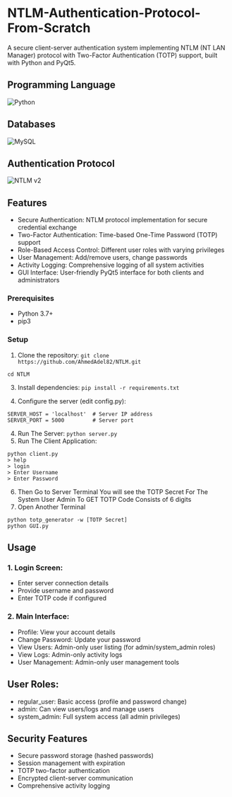 # NTLM-Authentication-Protocol-From-Scratch
A secure client-server authentication system implementing NTLM (NT LAN Manager) protocol with Two-Factor Authentication (TOTP) support, built with Python and PyQt5.

## Programming Language
![Python](https://img.shields.io/badge/python-3670A0?style=for-the-badge&logo=python&logoColor=ffdd54)

## Databases
![MySQL](https://img.shields.io/badge/mysql-4479A1.svg?style=for-the-badge&logo=mysql&logoColor=white)

## Authentication Protocol
![NTLM v2](https://img.shields.io/badge/NTLMv2-F57C00.svg?style=for-the-badge&logo=NTLM&logoColor=Black)


## Features
- Secure Authentication: NTLM protocol implementation for secure credential exchange
- Two-Factor Authentication: Time-based One-Time Password (TOTP) support
- Role-Based Access Control: Different user roles with varying privileges
- User Management: Add/remove users, change passwords
- Activity Logging: Comprehensive logging of all system activities
- GUI Interface: User-friendly PyQt5 interface for both clients and administrators

### Prerequisites
- Python 3.7+
- pip3

### Setup 
1. Clone the repository:
`git clone https://github.com/AhmedAdel82/NTLM.git`
```
cd NTLM
```

3. Install dependencies:
```pip install -r requirements.txt```

3. Configure the server (edit config.py):
```
SERVER_HOST = 'localhost'  # Server IP address
SERVER_PORT = 5000         # Server port
```

4. Run The Server:
```python server.py```
5. Run The Client Application:
```
python client.py
> help
> login
> Enter Username
> Enter Password
```
6. Then Go to Server Terminal You will see the TOTP Secret For The System User Admin
To GET TOTP Code Consists of 6 digits
7. Open Another Terminal
```
python totp_generator -w [TOTP Secret]
python GUI.py
```


## Usage
### 1. Login Screen:
- Enter server connection details
- Provide username and password
- Enter TOTP code if configured

### 2. Main Interface:
- Profile: View your account details
- Change Password: Update your password
- View Users: Admin-only user listing (for admin/system_admin roles)
- View Logs: Admin-only activity logs
- User Management: Admin-only user management tools

## User Roles:
- regular_user: Basic access (profile and password change)
- admin: Can view users/logs and manage users
- system_admin: Full system access (all admin privileges)

## Security Features
- Secure password storage (hashed passwords)
- Session management with expiration
- TOTP two-factor authentication
- Encrypted client-server communication
- Comprehensive activity logging
   

